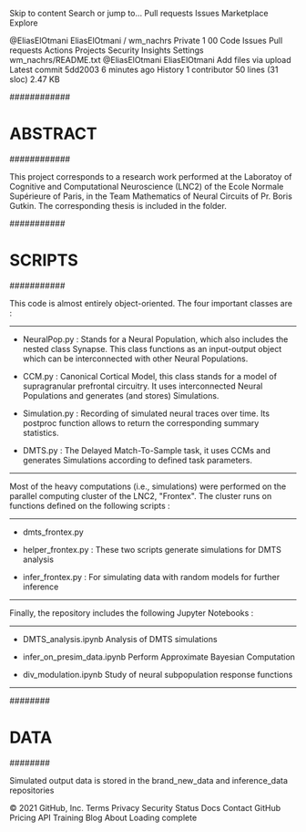 Skip to content
Search or jump to…
Pull requests
Issues
Marketplace
Explore
 
@EliasElOtmani 
EliasElOtmani
/
wm_nachrs
Private
1
00
Code
Issues
Pull requests
Actions
Projects
Security
Insights
Settings
wm_nachrs/README.txt
@EliasElOtmani
EliasElOtmani Add files via upload
Latest commit 5dd2003 6 minutes ago
 History
 1 contributor
50 lines (31 sloc)  2.47 KB
  

############
# ABSTRACT #
############

This project corresponds to a research work performed at the Laboratoy of Cognitive and Computational Neuroscience (LNC2) of the Ecole Normale Supérieure of Paris, in the Team Mathematics of Neural Circuits of Pr. Boris Gutkin. 
The corresponding thesis is included in the folder. 

###########
# SCRIPTS #
###########

This code is almost entirely object-oriented. The four important classes are : 

-----------------------------------------------------------------------------------------------------
* NeuralPop.py :	Stands for a Neural Population, which also includes the nested class Synapse. This class functions as an input-output object which can be interconnected with other Neural Populations.

* CCM.py : 	Canonical Cortical Model, this class stands for a model of supragranular prefrontal circuitry. It uses interconnected Neural Populations and generates (and stores) Simulations.

* Simulation.py :	Recording of simulated neural traces over time. Its postproc function allows to return the corresponding summary statistics. 

* DMTS.py : 	The Delayed Match-To-Sample task, it uses CCMs and generates Simulations according to defined task parameters. 
-----------------------------------------------------------------------------------------------------

Most of the heavy computations (i.e., simulations) were performed on the parallel computing cluster of the LNC2, "Frontex". The cluster runs on functions defined on the following scripts :  

-----------------------------------------------------------------------------------------------------
* dmts_frontex.py

* helper_frontex.py :	These two scripts generate simulations for DMTS analysis

* infer_frontex.py : 	For simulating data with random models for further inference
-----------------------------------------------------------------------------------------------------

Finally, the repository includes the following Jupyter Notebooks : 

-----------------------------------------------------------------------------------------------------
* DMTS_analysis.ipynb 		Analysis of DMTS simulations 

* infer_on_presim_data.ipynb 	Perform Approximate Bayesian Computation

* div_modulation.ipynb 		Study of neural subpopulation response functions
-----------------------------------------------------------------------------------------------------

########
# DATA #
########

Simulated output data is stored in the brand_new_data and inference_data repositories 

© 2021 GitHub, Inc.
Terms
Privacy
Security
Status
Docs
Contact GitHub
Pricing
API
Training
Blog
About
Loading complete
